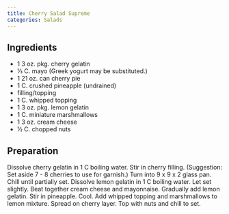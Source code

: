 ```yaml
---
title: Cherry Salad Supreme
categories: Salads
---
```


## Ingredients

- 1 3 oz. pkg. cherry gelatin
- ⅓ C. mayo (Greek yogurt may be substituted.)
- 1 21 oz. can cherry pie
- 1 C. crushed pineapple (undrained)
- filling/topping
- 1 C. whipped topping
- 1 3 oz. pkg. lemon gelatin
- 1 C. miniature marshmallows
- 1 3 oz. cream cheese
- ½ C. chopped nuts

## Preparation

Dissolve cherry gelatin in 1 C boiling water.  Stir in cherry filling. (Suggestion:  Set aside 7 - 8 cherries to use for garnish.)  Turn into 9 x 9 x 2 glass pan.  Chill until partially set.  Dissolve lemon gelatin in 1 C boiling water.  Let set slightly.  Beat together cream cheese and mayonnaise.  Gradually add lemon gelatin.  Stir in pineapple.  Cool.  Add whipped topping and marshmallows to lemon mixture.  Spread on cherry layer.  Top with nuts and chill to set.

